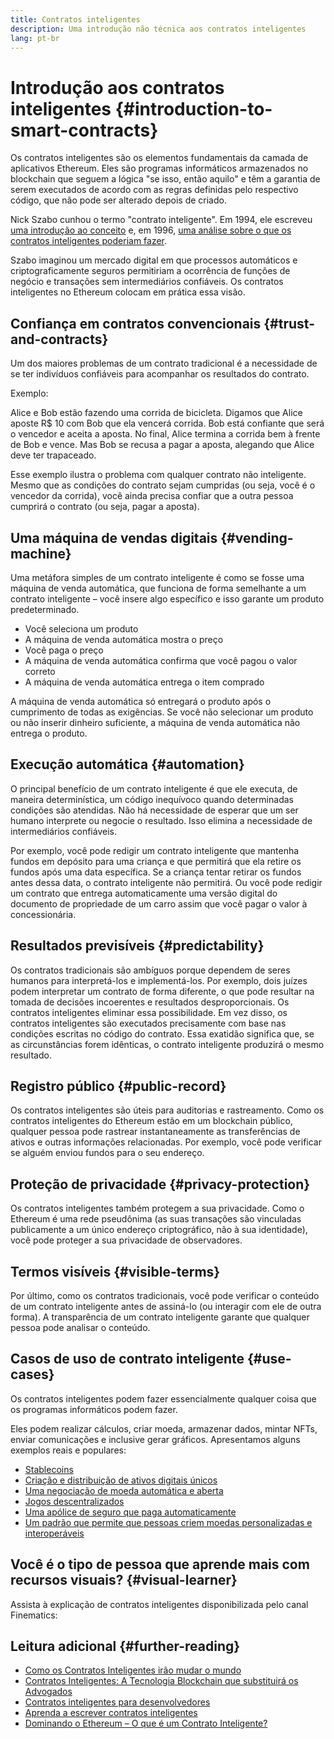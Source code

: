```yaml
---
title: Contratos inteligentes
description: Uma introdução não técnica aos contratos inteligentes
lang: pt-br
---
```


# Introdução aos contratos inteligentes {#introduction-to-smart-contracts}

Os contratos inteligentes são os elementos fundamentais da camada de aplicativos Ethereum. Eles são programas informáticos armazenados no blockchain que seguem a lógica "se isso, então aquilo" e têm a garantia de serem executados de acordo com as regras definidas pelo respectivo código, que não pode ser alterado depois de criado.

Nick Szabo cunhou o termo "contrato inteligente". Em 1994, ele escreveu [uma introdução ao conceito](https://www.fon.hum.uva.nl/rob/Courses/InformationInSpeech/CDROM/Literature/LOTwinterschool2006/szabo.best.vwh.net/smart.contracts.html) e, em 1996, [uma análise sobre o que os contratos inteligentes poderiam fazer](https://www.fon.hum.uva.nl/rob/Courses/InformationInSpeech/CDROM/Literature/LOTwinterschool2006/szabo.best.vwh.net/smart_contracts_2.html).

Szabo imaginou um mercado digital em que processos automáticos e criptograficamente seguros permitiriam a ocorrência de funções de negócio e transações sem intermediários confiáveis. Os contratos inteligentes no Ethereum colocam em prática essa visão.

## Confiança em contratos convencionais {#trust-and-contracts}

Um dos maiores problemas de um contrato tradicional é a necessidade de se ter indivíduos confiáveis para acompanhar os resultados do contrato.

Exemplo:

Alice e Bob estão fazendo uma corrida de bicicleta. Digamos que Alice aposte R$ 10 com Bob que ela vencerá corrida. Bob está confiante que será o vencedor e aceita a aposta. No final, Alice termina a corrida bem à frente de Bob e vence. Mas Bob se recusa a pagar a aposta, alegando que Alice deve ter trapaceado.

Esse exemplo ilustra o problema com qualquer contrato não inteligente. Mesmo que as condições do contrato sejam cumpridas (ou seja, você é o vencedor da corrida), você ainda precisa confiar que a outra pessoa cumprirá o contrato (ou seja, pagar a aposta).

## Uma máquina de vendas digitais {#vending-machine}

Uma metáfora simples de um contrato inteligente é como se fosse uma máquina de venda automática, que funciona de forma semelhante a um contrato inteligente – você insere algo específico e isso garante um produto predeterminado.

- Você seleciona um produto
- A máquina de venda automática mostra o preço
- Você paga o preço
- A máquina de venda automática confirma que você pagou o valor correto
- A máquina de venda automática entrega o item comprado

A máquina de venda automática só entregará o produto após o cumprimento de todas as exigências. Se você não selecionar um produto ou não inserir dinheiro suficiente, a máquina de venda automática não entrega o produto.

## Execução automática {#automation}

O principal benefício de um contrato inteligente é que ele executa, de maneira determinística, um código inequívoco quando determinadas condições são atendidas. Não há necessidade de esperar que um ser humano interprete ou negocie o resultado. Isso elimina a necessidade de intermediários confiáveis.

Por exemplo, você pode redigir um contrato inteligente que mantenha fundos em depósito para uma criança e que permitirá que ela retire os fundos após uma data específica. Se a criança tentar retirar os fundos antes dessa data, o contrato inteligente não permitirá. Ou você pode redigir um contrato que entrega automaticamente uma versão digital do documento de propriedade de um carro assim que você pagar o valor à concessionária.

## Resultados previsíveis {#predictability}

Os contratos tradicionais são ambíguos porque dependem de seres humanos para interpretá-los e implementá-los. Por exemplo, dois juízes podem interpretar um contrato de forma diferente, o que pode resultar na tomada de decisões incoerentes e resultados desproporcionais. Os contratos inteligentes eliminar essa possibilidade. Em vez disso, os contratos inteligentes são executados precisamente com base nas condições escritas no código do contrato. Essa exatidão significa que, se as circunstâncias forem idênticas, o contrato inteligente produzirá o mesmo resultado.

## Registro público {#public-record}

Os contratos inteligentes são úteis para auditorias e rastreamento. Como os contratos inteligentes do Ethereum estão em um blockchain público, qualquer pessoa pode rastrear instantaneamente as transferências de ativos e outras informações relacionadas. Por exemplo, você pode verificar se alguém enviou fundos para o seu endereço.

## Proteção de privacidade {#privacy-protection}

Os contratos inteligentes também protegem a sua privacidade. Como o Ethereum é uma rede pseudônima (as suas transações são vinculadas publicamente a um único endereço criptográfico, não à sua identidade), você pode proteger a sua privacidade de observadores.

## Termos visíveis {#visible-terms}

Por último, como os contratos tradicionais, você pode verificar o conteúdo de um contrato inteligente antes de assiná-lo (ou interagir com ele de outra forma). A transparência de um contrato inteligente garante que qualquer pessoa pode analisar o conteúdo.

## Casos de uso de contrato inteligente {#use-cases}

Os contratos inteligentes podem fazer essencialmente qualquer coisa que os programas informáticos podem fazer.

Eles podem realizar cálculos, criar moeda, armazenar dados, mintar NFTs, enviar comunicações e inclusive gerar gráficos. Apresentamos alguns exemplos reais e populares:

- [Stablecoins](/stablecoins/)
- [Criação e distribuição de ativos digitais únicos](/nft/)
- [Uma negociação de moeda automática e aberta](/get-eth/#dex)
- [Jogos descentralizados](/dapps/?category=gaming#explore)
- [Uma apólice de seguro que paga automaticamente](https://etherisc.com/)
- [Um padrão que permite que pessoas criem moedas personalizadas e interoperáveis](/developers/docs/standards/tokens/)

## Você é o tipo de pessoa que aprende mais com recursos visuais? {#visual-learner}

Assista à explicação de contratos inteligentes disponibilizada pelo canal Finematics:

<YouTube id="pWGLtjG-F5c" />

## Leitura adicional {#further-reading}

- [Como os Contratos Inteligentes irão mudar o mundo](https://www.youtube.com/watch?v=pA6CGuXEKtQ)
- [Contratos Inteligentes: A Tecnologia Blockchain que substituirá os Advogados](https://blockgeeks.com/guides/smart-contracts/)
- [Contratos inteligentes para desenvolvedores](/developers/docs/smart-contracts/)
- [Aprenda a escrever contratos inteligentes](/developers/learning-tools/)
- [Dominando o Ethereum – O que é um Contrato Inteligente?](https://github.com/ethereumbook/ethereumbook/blob/develop/07smart-contracts-solidity.asciidoc#what-is-a-smart-contract)
